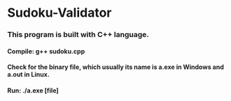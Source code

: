 # Sudoku-Validator


### This program is built with C++ language.
#### Compile: g++ sudoku.cpp
#### Check for the binary file, which usually its name is a.exe in Windows and a.out in Linux.
#### Run: ./a.exe [file]

